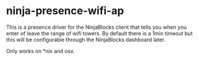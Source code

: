 ninja-presence-wifi-ap
======

This is a presence driver for the NinjaBlocks client that tells you when you enter of leave the range of wifi towers.
By default there is a 1min timeout but this will be configurable through the NinjaBlocks dashboard later.

Only works on *nix and osx.
